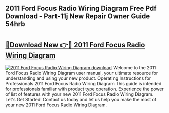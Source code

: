 ## 2011 Ford Focus Radio Wiring Diagram Free Pdf Download - Part-11j New Repair Owner Guide 54hrb

# <h2><a href="http://dfnr39k.blite.top/?on=2011+Ford+Focus+Radio+Wiring+Diagram">🔗Download New 👉🔴 2011 Ford Focus Radio Wiring Diagram</a></h2>

[![2011 Ford Focus Radio Wiring Diagram download](https://i.imgur.com/lujVjoI.png)](http://dfnr39k.blite.top/?on=2011+Ford+Focus+Radio+Wiring+Diagram)
Welcome to the 2011 Ford Focus Radio Wiring Diagram user manual, your ultimate resource for understanding and using your new product. Operating Instructions for Professionals 2011 Ford Focus Radio Wiring Diagram This guide is intended for professionals familiar with product type operation. Experience the power of list of features with your new 2011 Ford Focus Radio Wiring Diagram. Let's Get Started! Contact us today and let us help you make the most of your new 2011 Ford Focus Radio Wiring Diagram.
